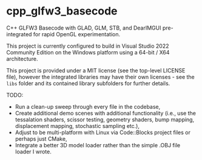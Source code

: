 # cpp_glfw3_basecode
C++ GLFW3 Basecode with GLAD, GLM, STB, and DearIMGUI pre-integrated for rapid OpenGL experimentation.

This project is currently configured to build in Visual Studio 2022 Community Edition on the Windows platform using a 64-bit / X64 architecture.

This project is provided under a MIT license (see the top-level LICENSE file), however the integrated libraries may have their own licenses - see the `libs` folder and its contained library subfolders for further details.

TODO:
- Run a clean-up sweep through every file in the codebase,
- Create additional demo scenes with additional functionality (i.e., use the tessalation shaders, scissor testing, geometry shaders, bump mapping, displacement mapping, stochastic sampling etc.),
- Adjust to be multi-platform with Linux via Code::Blocks project files or perhaps just CMake,
- Integrate a better 3D model loader rather than the simple .OBJ file loader I wrote.
